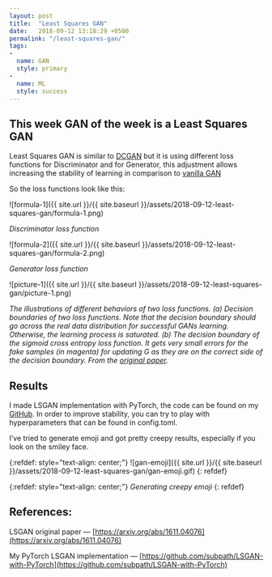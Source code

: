 ```yaml
---
layout: post
title:  "Least Squares GAN"
date:   2018-09-12 13:18:29 +0500
permalink: "/least-squares-gan/"
tags:
- 
  name: GAN
  style: primary
-
  name: ML
  style: success
---
```


## This week GAN of the week is a Least Squares GAN

Least Squares GAN is similar to [DCGAN](https://medium.com/cindicator/introduction-to-the-gan-of-the-week-e271e71ab8ff) but it is using different loss functions for Discriminator and for Generator, this adjustment allows increasing the stability of learning in comparison to [vanilla GAN](https://subpath.github.io/data-blog//vanilla-gan)

So the loss functions look like this:

![formula-1]({{ site.url }}/{{ site.baseurl }}/assets/2018-09-12-least-squares-gan/formula-1.png)

*Discriminator loss function*

![formula-2]({{ site.url }}/{{ site.baseurl }}/assets/2018-09-12-least-squares-gan/formula-2.png)

*Generator loss function*

![picture-1]({{ site.url }}/{{ site.baseurl }}/assets/2018-09-12-least-squares-gan/picture-1.png)

*The illustrations of different behaviors of two loss functions. (a) Decision boundaries of two loss functions. Note that the decision boundary should go across the real data distribution for successful GANs learning. Otherwise, the learning process is saturated. (b) The decision boundary of the sigmoid cross entropy loss function. It gets very small errors for the fake samples (in magenta) for updating G as they are on the correct side of the decision boundary. From the [original paper](https://arxiv.org/pdf/1611.04076.pdf).*

## Results

I made LSGAN implementation with PyTorch, the code can be found on my [GitHub](https://github.com/subpath/LSGAN-with-PyTorch). In order to improve stability, you can try to play with hyperparameters that can be found in config.toml.

I’ve tried to generate emoji and got pretty creepy results, especially if you look on the smiley face.

{:refdef: style="text-align: center;"}
![gan-emoji]({{ site.url }}/{{ site.baseurl }}/assets/2018-09-12-least-squares-gan/gan-emoji.gif)
{: refdef}

{:refdef: style="text-align: center;"}
*Generating creepy emoji*
{: refdef}

## References:

LSGAN original paper — [https://arxiv.org/abs/1611.04076](https://arxiv.org/abs/1611.04076)

My PyTorch LSGAN implementation — [https://github.com/subpath/LSGAN-with-PyTorch](https://github.com/subpath/LSGAN-with-PyTorch)